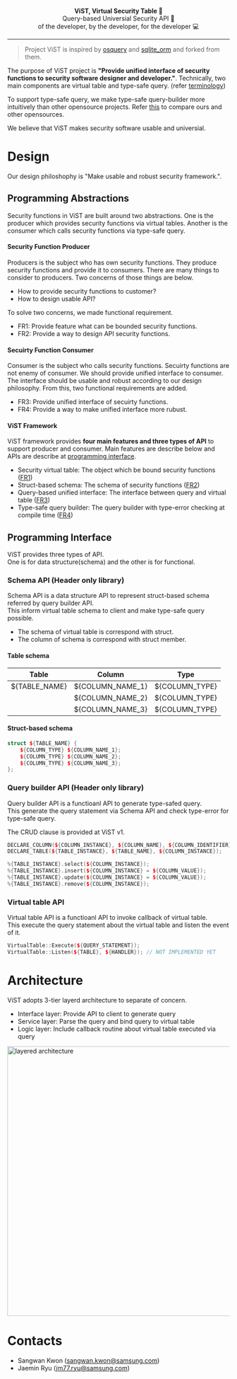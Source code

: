 <p align="center">
<b> ViST, Virtual Security Table &#127912 </b><br>
Query-based Universial Security API &#128196<br>
of the developer, by the developer, for the developer &#128187
</p>

---

> Project ViST is inspired by [osquery](https://osquery.io/) and
> [sqlite_orm](https://github.com/fnc12/sqlite_orm) and forked from them.

The purpose of ViST project is
**"Provide unified interface
of security functions
to security software designer
and developer."**.
Technically, two main components are
virtual table and 
type-safe query. (refer [terminology](https://github.sec.samsung.net/RS7-SECIOTSW/tizen-osquery/blob/master/doc/terminology.md))

To support type-safe query,
we make type-safe query-builder
more intuitively than other opensource projects.
Refer [this](https://github.sec.samsung.net/RS7-SECIOTSW/tizen-osquery/tree/master/src/vist/query-builder)
to compare ours and other opensources.

We believe that ViST makes security software usable and universial.

# Design
Our design philoshophy is "Make usable and robust security framework.".

## Programming Abstractions
Security functions in ViST
are built around
two abstractions.
One is the producer
which provides security functions
via virtual tables. 
Another is the consumer
which calls security functions
via type-safe query.

#### Security Function Producer
Producers is the subject who has own security functions.
They produce security functions and provide it to consumers.
There are many things to consider to producers.
Two concerns of those things are below.

- How to provide security functions to customer?
- How to design usable API?

To solve two concerns, we made functional requirement.
- <a name=FR1>FR1</a>: Provide feature what can be bounded security functions.
- <a name=FR2>FR2</a>: Provide a way to design API security functions.

#### Secuirty Function Consumer
Consumer is the subject who calls security functions.
Secuirty functions are not enemy of consumer.
We should provide unified interface to consumer.
The interface should be usable and robust according to our design philosophy.
From this, two functional requirements are added.

- <a name=FR3>FR3</a>: Provide unified interface of secuirty functions.
- <a name=FR4>FR4</a>: Provide a way to make unified interface more rubust.

#### ViST Framework
ViST framework provides **four main features and three types of API**
to support producer and consumer.
Main features are describe below and
APIs are describe at [programming interface](#ProgrammingInterface).

- Security virtual table: The object which be bound security functions ([FR1](#FR1))
- Struct-based schema: The schema of security functions ([FR2](#FR2))
- Query-based unified interface: The interface between query and virtual table ([FR3](#FR3))
- Type-safe query builder: The query builder with type-error checking at compile time ([FR4](#FR4))

## <a name="ProgrammingInterface">Programming Interface</a>
ViST provides three types of API.  
One is for data structure(schema)
and the other is for functional.

### Schema API (Header only library)
Schema API is a data structure API
to represent struct-based schema
referred by query builder API.  
This inform virtual table schema to client and make type-safe query possible.

- The schema of virtual table is correspond with struct.
- The column of schema is correspond with struct member.

#### Table schema
| Table  | Column | Type |
|---|---|---|
| ${TABLE_NAME} | ${COLUMN_NAME_1} | ${COLUMN_TYPE} |
| | ${COLUMN_NAME_2} | ${COLUMN_TYPE} |
| | ${COLUMN_NAME_3} | ${COLUMN_TYPE} |

#### Struct-based schema
```cpp
struct ${TABLE_NAME} {
    ${COLUMN_TYPE} ${COLUMN_NAME_1};
    ${COLUMN_TYPE} ${COLUMN_NAME_2};
    ${COLUMN_TYPE} ${COLUMN_NAME_3};
};
```

### Query builder API (Header only library)
Query builder API is
a functioanl API
to generate type-safed query.  
This generate the query statement
via Schema API and
check type-error
for type-safe query. 

The CRUD clause is provided at ViST v1.

```cpp
DECLARE_COLUMN(${COLUMN_INSTANCE}, ${COLUMN_NAME}, ${COLUMN_IDENTIFIER});
DECLARE_TABLE(${TABLE_INSTANCE}, ${TABLE_NAME}, ${COLUMN_INSTANCE});

%{TABLE_INSTANCE}.select(${COLUMN_INSTANCE});
%{TABLE_INSTANCE}.insert(${COLUMN_INSTANCE} = ${COLUMN_VALUE});
%{TABLE_INSTANCE}.update(${COLUMN_INSTANCE} = ${COLUMN_VALUE});
%{TABLE_INSTANCE}.remove(${COLUMN_INSTANCE});
```

### Virtual table API
Virtual table API is a functioanl API to invoke callback of virtual table.  
This execute the query statement about the virtual table
and listen the event of it.

```cpp
VirtualTable::Execute(${QUERY_STATEMENT});
VirtualTable::Listen(${TABLE}, ${HANDLER}); // NOT IMPLEMENTED YET
```
# Architecture
ViST adopts 3-tier layerd architecture to separate of concern.
- Interface layer: Provide API to client to generate query
- Service layer: Parse the query and bind query to virtual table
- Logic layer: Include callback routine about virtual table executed via query 

<img src="https://github.sec.samsung.net/storage/user/692/files/b8eeed80-5a49-11ea-85cb-3b4a975b2343" alt="layered architecture" width="780" height="610">

# Contacts
- Sangwan Kwon (sangwan.kwon@samsung.com)
- Jaemin Ryu (jm77.ryu@samsung.com)
